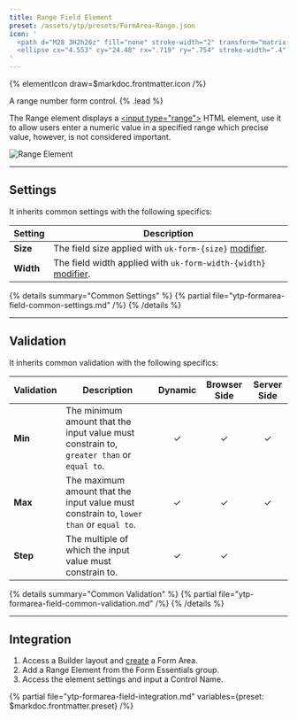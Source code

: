 ```yaml
---
title: Range Field Element
preset: /assets/ytp/presets/FormArea-Range.json
icon: '
  <path d="M28 3H2h26z" fill="none" stroke-width="2" transform="matrix(1.07712 0 0 1 -1.16509 12)"/>
  <ellipse cx="4.553" cy="24.48" rx=".719" ry=".754" stroke-width=".4" stroke-linecap="round" stroke-linejoin="round" stroke-miterlimit="1.5" transform="matrix(4.6174 0 0 4.42474 -6.02189 -93.31628)"/>
'
---
```


{% elementIcon draw=$markdoc.frontmatter.icon /%}

A range number form control. {% .lead %}

The Range element displays a [\<input type="range"\>](https://developer.mozilla.org/en-US/docs/Web/HTML/Element/input/range) HTML element, use it to allow users enter a numeric value in a specified range which precise value, however, is not considered important.

![Range Element](/assets/ytp/forms/fields/range.webp)

---

## Settings

It inherits common settings with the following specifics:

| Setting | Description |
| ------- | ----------- |
| **Size** | The field size applied with `uk-form-{size}` [modifier](https://getuikit.com/docs/form#size-modifiers). |
| **Width** | The field width applied with `uk-form-width-{width}` [modifier](https://getuikit.com/docs/form#width-modifiers). |

{% details summary="Common Settings" %}
    {% partial file="ytp-formarea-field-common-settings.md" /%}
{% /details %}

---

## Validation

It inherits common validation with the following specifics:

| Validation | Description | Dynamic | Browser Side | Server Side |
| ---------- | ----------- | :-----: | :----------: | :---------: |
| **Min** | The minimum amount that the input value must constrain to, `greater than` or `equal to`. | &#x2713; | &#x2713; | &#x2713; |
| **Max** | The maximum amount that the input value must constrain to, `lower than` or `equal to`. | &#x2713; | &#x2713; | &#x2713; |
| **Step** | The multiple of which the input value must constrain to. | &#x2713; | &#x2713; |

{% details summary="Common Validation" %}
    {% partial file="ytp-formarea-field-common-validation.md" /%}
{% /details %}

---

## Integration

1. Access a Builder layout and [create](../../setup#creating-a-form) a Form Area.
1. Add a Range Element from the Form Essentials group.
1. Access the element settings and input a Control Name.

{% partial file="ytp-formarea-field-integration.md" variables={preset: $markdoc.frontmatter.preset} /%}
